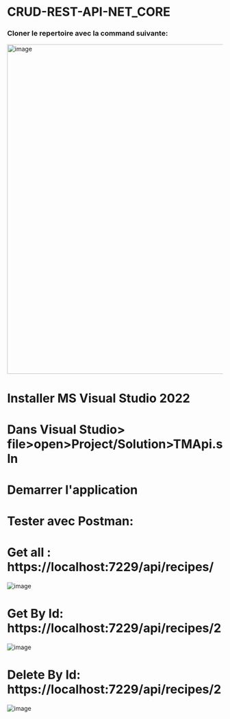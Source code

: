 # CRUD-REST-API-NET_CORE


### Cloner le repertoire avec la command suivante:

<img width="770" alt="image" src="https://github.com/user-attachments/assets/2cd389ef-8546-495b-80ad-f7e0d153bcaf">

# Installer MS Visual Studio 2022

# Dans Visual Studio> file>open>Project/Solution>TMApi.sln

# Demarrer l'application

# Tester avec Postman:

# Get all :  https://localhost:7229/api/recipes/

![image](https://github.com/user-attachments/assets/5eee99f0-4bf0-42e9-b4d2-f604050a76a4)

# Get By Id:  https://localhost:7229/api/recipes/2

![image](https://github.com/user-attachments/assets/7cc94350-29e4-4406-a297-503b33f0961c)


# Delete By Id:  https://localhost:7229/api/recipes/2

![image](https://github.com/user-attachments/assets/4e95fb4b-dc9a-44d4-938f-f4bf6f33fb5b)
